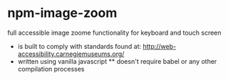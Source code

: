 # npm-image-zoom
full accessible image zoome functionality for keyboard and touch screen

* is built to comply with standards found at:
http://web-accessibility.carnegiemuseums.org/
* written using vanilla javascript
** doesn't require babel or any other compilation processes
